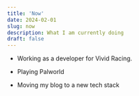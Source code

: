 ```yaml
---
title: 'Now'
date: 2024-02-01
slug: now
description: What I am currently doing
draft: false
---
```


- Working as a developer for Vivid Racing.

- Playing Palworld 

- Moving my blog to a new tech stack